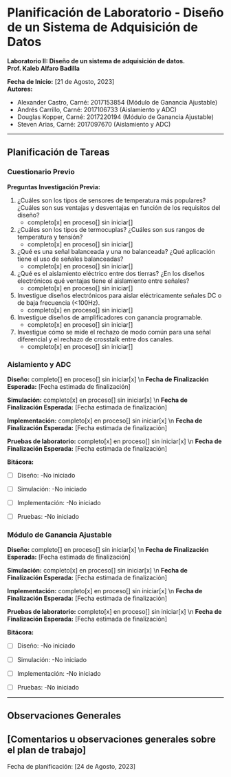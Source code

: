 # Planificación de Laboratorio - Diseño de un Sistema de Adquisición de Datos

**Laboratorio II: Diseño de un sistema de adquisición de datos.**  
**Prof. Kaleb Alfaro Badilla**

**Fecha de Inicio:** [21 de Agosto, 2023]  
**Autores:**  
- Alexander Castro, Carné: 2017153854 (Módulo de Ganancia Ajustable)  
- Andrés Carrillo, Carné: 2017106733 (Aislamiento y ADC)
- Douglas Kopper, Carné: 2017220194 (Módulo de Ganancia Ajustable)   
- Steven Arias, Carné: 2017097670 (Aislamiento y ADC)


---


## Planificación de Tareas


### Cuestionario Previo

**Preguntas Investigación Previa:**  
1. ¿Cuáles son los tipos de sensores de temperatura más populares? ¿Cuáles son sus ventajas y desventajas en función de los requisitos del diseño?
   - completo[x]    en proceso[]    sin iniciar[] 
2. ¿Cuáles son los tipos de termocuplas? ¿Cuáles son sus rangos de temperatura y tensión?
   - completo[x]    en proceso[]    sin iniciar[]  
3. ¿Qué es una señal balanceada y una no balanceada? ¿Qué aplicación tiene el uso de señales balanceadas?
   - completo[x]    en proceso[]    sin iniciar[] 
4. ¿Qué es el aislamiento eléctrico entre dos tierras? ¿En los diseños electrónicos qué ventajas tiene el aislamiento entre señales?
   - completo[x]    en proceso[]    sin iniciar[]  
5. Investigue diseños electrónicos para aislar eléctricamente señales DC o de baja frecuencia (<100Hz).
   - completo[x]    en proceso[]    sin iniciar[]  
6. Investigue diseños de amplificadores con ganancia programable.
   - completo[x]    en proceso[]    sin iniciar[]  
7. Investigue cómo se mide el rechazo de modo común para una señal diferencial y el rechazo de crosstalk entre dos canales.
   - completo[x]    en proceso[]    sin iniciar[]  



### Aislamiento y ADC

**Diseño:** completo[]    en proceso[]    sin iniciar[x] \n
**Fecha de Finalización Esperada:** [Fecha estimada de finalización]

**Simulación:** completo[x]    en proceso[]    sin iniciar[x]  \n
**Fecha de Finalización Esperada:** [Fecha estimada de finalización]

**Implementación:** completo[x]    en proceso[]    sin iniciar[x] \n
**Fecha de Finalización Esperada:** [Fecha estimada de finalización]

**Pruebas de laboratorio:** completo[x]    en proceso[]    sin iniciar[x]   \n
**Fecha de Finalización Esperada:** [Fecha estimada de finalización]


**Bitácora:**
- [ ] Diseño:
      -No iniciado

- [ ] Simulación:
      -No iniciado

- [ ] Implementación:
      -No iniciado

- [ ] Pruebas:
      -No iniciado



### Módulo de Ganancia Ajustable

**Diseño:** completo[]    en proceso[]    sin iniciar[x]   \n
**Fecha de Finalización Esperada:** [Fecha estimada de finalización]

**Simulación:** completo[x]    en proceso[]    sin iniciar[x]   \n
**Fecha de Finalización Esperada:** [Fecha estimada de finalización]

**Implementación:** completo[x]    en proceso[]    sin iniciar[x]   \n
**Fecha de Finalización Esperada:** [Fecha estimada de finalización]

**Pruebas de laboratorio:** completo[x]    en proceso[]    sin iniciar[x]  \n
**Fecha de Finalización Esperada:** [Fecha estimada de finalización]


**Bitácora:**
- [ ] Diseño:
      -No iniciado

- [ ] Simulación:
      -No iniciado

- [ ] Implementación:
      -No iniciado

- [ ] Pruebas:
      -No iniciado


---
## Observaciones Generales
[Comentarios u observaciones generales sobre el plan de trabajo]
---


Fecha de planificación: [24 de Agosto, 2023]
